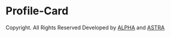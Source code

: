 # Profile-Card
 Copyright. All Rights Reserved
              Developed by [ALPHA](https://sachinlohar.ml/) and [ASTRA](https://astrastudios.ml/)
           
